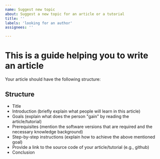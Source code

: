 ```yaml
---
name: Suggest new topic
about: Suggest a new topic for an article or a tutorial
title: ''
labels: 'looking for an author'
assignees: ''

---
```


# This is a guide helping you to write an article

Your article should have the following structure:

## Structure

- Title
- Introduction (briefly explain what people will learn in this article)
- Goals (explain what does the person "gain" by reading the article/tutorial)
- Prerequisites (mention the software versions that are required and the necessary knowledge background)
- Step-by-step instructions (explain how to achieve the above mentioned goal)
- Provide a link to the source code of your article/tutorial (e.g., github)
- Conclusion
